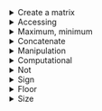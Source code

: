 <!-- Create a matrix -->
<details>
<summary> Create a matrix </summary>

*   Create an 1D matrix

```matlab
mat1 = ["Apple", "Orange", "Banana"]
```

*   Create a 2D matrix

```matlab
mat2 = [1:2:7; 9:2:15]
```

*   Normally distributed random numbers

```matlab
randn
```

*   Uniformly distributed random numbers

```matlab
rand(2, 4)
```

*   Uniformly distributed pseudorandom integers

```matlab
randi([1 10])
```

*   Continuous uniform random numbers

```matlab
unifrnd(2, 3, [1 3])
```

*   Create an infinitive value

```matlab
mat = inf
```

*   Create an array of shape (1, 3) with only zeros

```matlab
zero = zeros(1,3)
```

*   Create an array of shape (1, 3) with only ones

```matlab
one = ones(1,3)
```


</details>

<!-- Accessing -->
<details>
<summary> Accessing </summary>

*   Accessing an index

```matlab
mat = [1 3 5 7;
       9 11 13 15];
mat(2,1)
```

*   Slicing

```matlab
mat(1:2,[2,3])
```

</details>

<!-- Maximum, minimum -->
<details>
<summary> Maximum, minimum </summary>

*   Maximum between an array and a number

```matlab
a = [1, 7, 9, 5, 10];
max(a, 11)
```

*   Maximum value of the array

```matlab
max(a)
```

*   Minimum between an array and a number

```matlab
min(a, 0)
```

*   Minimum value of the array

```matlab
min(a)
```


</details>

<!-- Concatenate -->
<details>
<summary> Concatenate </summary>

*   Column Concatenate

```matlab
a = [1, 1, 1, 1];
b = [2, 2, 2, 2];
[a; b]
```

*   Row Concatenate

```matlab
[a, b]
```


</details>

<!-- Manipulation -->
<details>
<summary> Manipulation </summary>

*   Reshaping matrix

```matlab
mat = ["Apple", "Orange", "Banana"]
reshape(mat, 3,1)
```

*   Adding array elements

```matlab
mat(1,4) = "Cherry"
```

*   Changing array elements

```matlab
mat(1,2) = "Pear"
```

*   Transpose 2D matrix

```matlab
mat = [1 3 5 7];
transpose(mat)
```

*   Transpose 1D matrix

```matlab
mat = [1 3 5 7;
       9 11 13 15];
transpose(mat)
```


</details>


<!-- Computational -->
<details>
<summary> Computational </summary>

```matlab
a = [1; 1; 1];
b = [3; 3; 3];
```

```matlab
a + b
```

```matlab
a - b
```

```matlab
a .* b
```

```matlab
a ./ b
```

```matlab
5 + a
```

```matlab
5 - a
```

```matlab
5 .* a
```

```matlab
5 ./ a
```

```matlab
b.^2
```
```matlab
mat3 = [1, 2];
mat4 = [1, 2, 3;
        4, 5, 6];
```

```matlab
mat3 * mat4
```

```matlab
cos(a)
```

```matlab
acos(a./a)
```

```matlab
R1 = 5 * exp(1i * [0;0;0;0]);
R2 = 8 * exp(1i * [0; 1; 2; 3].*pi/180);
D = R1 - R2;
```

```matlab
d = vecnorm(D,2,2)
```

```matlab
tD = angle(D)
```

</details>




<!-- Not -->
<details>
<summary> Not </summary>

```matlab
a = [1 1 0 0];
b = [0 0 0 0];
~(a + b)
```

</details>


<!-- Sign -->
<details>
<summary> Sign </summary>

```matlab
sign(-7), sign(0), sign(3.2)
```

</details>


<!-- Floor -->
<details>
<summary> Floor </summary>

```matlab
floor([-0.3, 2.7, 0.1, -3.6, 8])
```

</details>


<!-- Size -->
<details>
<summary> Size </summary>

```matlab
mat = [1:3; 4:6];
size(mat), length(mat)
```

</details>
